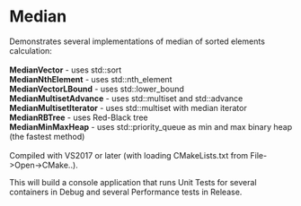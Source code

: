 # Median

Demonstrates several implementations of median of sorted elements calculation:
<br>
<br> <b>MedianVector</b> - uses std::sort
<br> <b>MedianNthElement</b> - uses std::nth_element
<br> <b>MedianVectorLBound</b> - uses std::lower_bound
<br> <b>MedianMultisetAdvance</b> - uses std::multiset and std::advance
<br> <b>MedianMultisetIterator</b> - uses std::multiset with median iterator
<br> <b>MedianRBTree</b> - uses Red-Black tree
<br> <b>MedianMinMaxHeap</b> - uses std::priority_queue as min and max binary heap (the fastest method)
<br>
<br>
Compiled with VS2017 or later (with loading CMakeLists.txt from File->Open->CMake..).

This will build a console application that runs Unit Tests for several containers in Debug
and several Performance tests in Release. 


 
 


